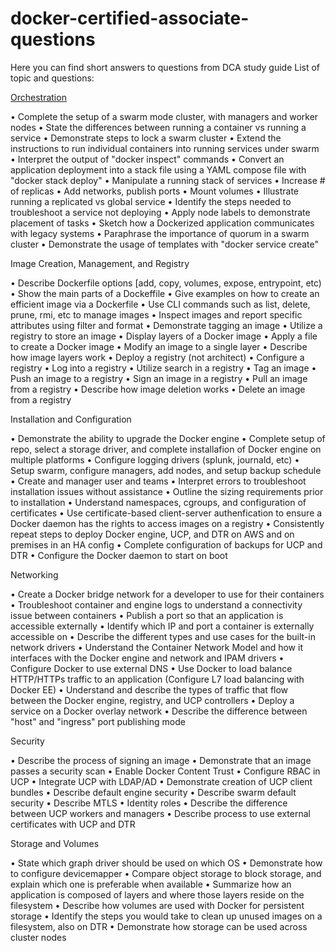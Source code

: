 # docker-certified-associate-questions
Here you can find short answers to questions from DCA study guide
List of topic and questions:

[Orchestration](https://github.com/andriyShevtsov/docker-certified-associate-questions/blob/master/Orchestration.txt)

• Complete the setup of a swarm mode cluster, with managers and worker nodes 
• State the differences between running a container vs running a service 
• Demonstrate steps to lock a swarm cluster 
• Extend the instructions to run individual containers into running services under swarm 
• Interpret the output of "docker inspect" commands 
• Convert an application deployment into a stack file using a YAML compose file with "docker stack deploy" 
• Manipulate a running stack of services 
• Increase # of replicas 
• Add networks, publish ports 
• Mount volumes 
• Illustrate running a replicated vs global service 
• Identify the steps needed to troubleshoot a service not deploying 
• Apply node labels to demonstrate placement of tasks 
• Sketch how a Dockerized application communicates with legacy systems 
• Paraphrase the importance of quorum in a swarm cluster 
• Demonstrate the usage of templates with "docker service create" 


Image Creation, Management, and Registry

• Describe Dockerfile options [add, copy, volumes, expose, entrypoint, etc) 
• Show the main parts of a Dockeffile 
• Give examples on how to create an efficient image via a Dockerfile 
• Use CLI commands such as list, delete, prune, rmi, etc to manage images 
• Inspect images and report specific attributes using filter and format 
• Demonstrate tagging an image 
• Utilize a registry to store an image 
• Display layers of a Docker image 
• Apply a file to create a Docker image
• Modify an image to a single layer 
• Describe how image layers work 
• Deploy a registry (not architect) 
• Configure a registry 
• Log into a registry 
• Utilize search in a registry 
• Tag an image 
• Push an image to a registry 
• Sign an image in a registry 
• Pull an image from a registry 
• Describe how image deletion works 
• Delete an image from a registry 


Installation and Configuration

• Demonstrate the ability to upgrade the Docker engine 
• Complete setup of repo, select a storage driver, and complete installafion of Docker engine on multiple platforms 
• Configure logging drivers (splunk, journald, etc) 
• Setup swarm, configure managers, add nodes, and setup backup schedule 
• Create and manager user and teams 
• Interpret errors to troubleshoot installation issues without assistance 
• Outline the sizing requirements prior to installation 
• Understand namespaces, cgroups, and configuration of certificates 
• Use certificate-based client-server authenfication to ensure a Docker daemon has the rights to access images on a registry 
• Consistently repeat steps to deploy Docker engine, UCP, and DTR on AWS and on premises in an HA config 
• Complete configuration of backups for UCP and DTR 
• Configure the Docker daemon to start on boot 


Networking

• Create a Docker bridge network for a developer to use for their containers 
• Troubleshoot container and engine logs to understand a connectivity issue between containers 
• Publish a port so that an application is accessible externally 
• Identify which IP and port a container is externally accessible on 
• Describe the different types and use cases for the built-in network drivers 
• Understand the Container Network Model and how it interfaces with the Docker engine and network and IPAM drivers 
• Configure Docker to use external DNS 
• Use Docker to load balance HTTP/HTTPs traffic to an application (Configure L7 load balancing with Docker EE) 
• Understand and describe the types of traffic that flow between the Docker engine, registry, and UCP controllers 
• Deploy a service on a Docker overlay network 
• Describe the difference between "host" and "ingress" port publishing mode 


Security


• Describe the process of signing an image 
• Demonstrate that an image passes a security scan 
• Enable Docker Content Trust 
• Configure RBAC in UCP 
• Integrate UCP with LDAP/AD 
• Demonstrate creation of UCP client bundles 
• Describe default engine security 
• Describe swarm default security 
• Describe MTLS 
• Identity roles 
• Describe the difference between UCP workers and managers 
• Describe process to use external certificates with UCP and DTR 


Storage and Volumes


• State which graph driver should be used on which OS 
• Demonstrate how to configure devicemapper 
• Compare object storage to block storage, and explain which one is preferable when available 
• Summarize how an application is composed of layers and where those layers reside on the filesystem 
• Describe how volumes are used with Docker for persistent storage 
• Identify the steps you would take to clean up unused images on a filesystem, also on DTR 
• Demonstrate how storage can be used across cluster nodes 
 
